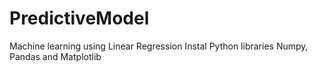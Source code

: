 # PredictiveModel
Machine learning using Linear Regression
Instal Python libraries Numpy, Pandas and Matplotlib
